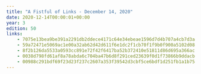 ```yaml
---
title: "A Fistful of Links - December 14, 2020"
date: 2020-12-14T00:00:01+00:00
year: 3
edition: 50
links:
    - 7075e13bea9be391a2291db2ddece4171c64e34ebeae1596d7d4b707a4cb7d3a
    - 59a72471e5069ac1e00a32ab62d42d611f6e1dc2f1cb70f1f9b0f900a5102d08
    - 8f2b126da5533a0593cc891e72f42f6417ba52b372410e51811d86d695a366ac
    - 0038d798fd61af8a78abda6c704ba47b6d8f291ced23639f0d1f73866b9ddacb
    - 00988c291bdf69f23d23f237c2607a353f39542d3cbf5ce6bdf1d251fb1a1b75
---
```


